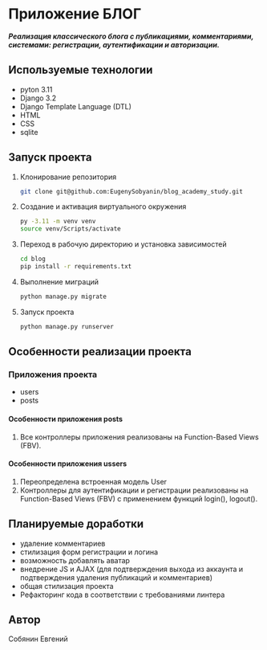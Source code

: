 # Приложение БЛОГ

***Реализация классического блога с публикациями, комментариями, системами: регистрации,  аутентификации и авторизации.***

## Используемые технологии ##
- pyton 3.11
- Django 3.2
- Django Template Language (DTL)
- HTML
- CSS
- sqlite
## Запуск проекта ##
1. Клонирование репозитория
    ``` bash
    git clone git@github.com:EugenySobyanin/blog_academy_study.git
    ```
2. Создание и активация виртуального окружения
    ``` bash
    py -3.11 -m venv venv
    source venv/Scripts/activate
    ```
3. Переход в рабочую директорию и установка зависимостей
    ``` bash
    cd blog
    pip install -r requirements.txt
    ```
4. Выполнение миграций
    ``` bash
    python manage.py migrate
    ```
5. Запуск проекта
    ``` bash
    python manage.py runserver
    ```
## Особенности реализации проекта ##
### Приложения проекта ###
- users
- posts

#### Особенности приложения posts ####
1. Все контроллеры приложения реализованы на Function-Based Views (FBV).

#### Особенности приложения ussers ####
1. Переопределена встроенная модель  User
2. Контроллеры для аутентификации и регистрации реализованы на Function-Based Views (FBV) с применением функций login(), logout().

## Планируемые доработки
- удаление комментариев
- стилизация форм регистрации и логина
- возможность добавлять аватар
- внедрение JS и AJAX (для подтверждения выхода из аккаунта и подтверждения удаления публикаций и комментариев)
- общая стилизация проекта
- Рефакторинг кода в соответствии с требованиями линтера
## Автор
Собянин Евгений
